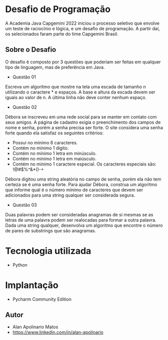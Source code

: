 # Desafio de Programação

A Academia Java Capgemini 2022 iniciou o processo seletivo que envolve um teste de raciocínio e lógica, e um desafio de programação.
A partir daí, os selecionados faram parte do time Capgemini Brasil.

## Sobre o Desafio 

O desafio é composto por 3 questões que poderiam ser feitas em qualquer tipo de linguagem, mas de preferência em Java.

- Questão 01

Escreva um algoritmo que mostre na tela uma escada de tamanho n utilizando o caractere * e espaços. A base e altura da escada devem ser iguais ao valor de n. A última linha não deve conter nenhum espaço.

- Questão 02

Débora se inscreveu em uma rede social para se manter em contato com seus amigos. A página de cadastro exigia o preenchimento dos campos de nome e senha, porém a senha precisa ser forte. O site considera uma senha forte quando ela satisfaz os seguintes critérios:

- Possui no mínimo 6 caracteres.
- Contém no mínimo 1 digito.
- Contém no mínimo 1 letra em minúsculo.
- Contém no mínimo 1 letra em maiúsculo.
- Contém no mínimo 1 caractere especial. Os caracteres especiais são: !@#$%^&*()-+

Débora digitou uma string aleatória no campo de senha, porém ela não tem certeza se é uma senha forte. Para ajudar Débora, construa um algoritmo que informe qual é o número mínimo de caracteres que devem ser adicionados para uma string qualquer ser considerada segura.

- Questão 03

Duas palavras podem ser consideradas anagramas de si mesmas se as letras de uma palavra podem ser realocadas para formar a outra palavra. Dada uma string qualquer, desenvolva um algoritmo que encontre o número de pares de substrings que são anagramas.

# Tecnologia utilizada

- Python

# Implantação

- Pycharm Community Edition

## Autor 

- Alan Apolinario Matos
- https://www.linkedin.com/in/alan-apolinario
